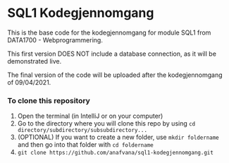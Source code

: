 # SQL1 Kodegjennomgang

This is the base code for the kodegjennomgang for module SQL1 from DATA1700 - Webprogrammering.

This first version DOES NOT include a database connection, as it will be demonstrated live. 

The final version of the code will be uploaded after the kodegjennomgang of 09/04/2021.

### To clone this repository
1. Open the terminal (in IntelliJ or on your computer)
2. Go to the directory where you will clone this repo by using `cd directory/subdirectory/subsubdirectory...`
3. (OPTIONAL) If you want to create a new folder, use `mkdir foldername` and then go into that folder with `cd foldername`
4. `git clone https://github.com/anafvana/sql1-kodegjennomgang.git`